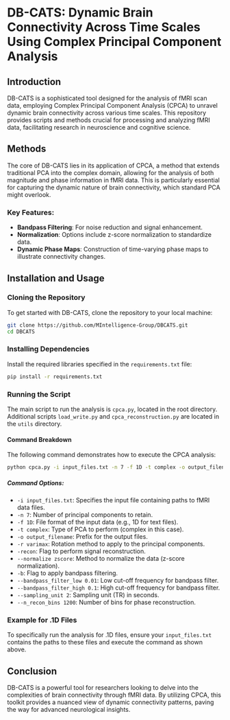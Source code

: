 # DB-CATS: Dynamic Brain Connectivity Across Time Scales Using Complex Principal Component Analysis

## Introduction
DB-CATS is a sophisticated tool designed for the analysis of fMRI scan data, employing Complex Principal Component Analysis (CPCA) to unravel dynamic brain connectivity across various time scales. This repository provides scripts and methods crucial for processing and analyzing fMRI data, facilitating research in neuroscience and cognitive science.

## Methods
The core of DB-CATS lies in its application of CPCA, a method that extends traditional PCA into the complex domain, allowing for the analysis of both magnitude and phase information in fMRI data. This is particularly essential for capturing the dynamic nature of brain connectivity, which standard PCA might overlook.

### Key Features:
- **Bandpass Filtering**: For noise reduction and signal enhancement.
- **Normalization**: Options include z-score normalization to standardize data.
- **Dynamic Phase Maps**: Construction of time-varying phase maps to illustrate connectivity changes.

## Installation and Usage

### Cloning the Repository
To get started with DB-CATS, clone the repository to your local machine:
```sh
git clone https://github.com/MIntelligence-Group/DBCATS.git
cd DBCATS
```

### Installing Dependencies
Install the required libraries specified in the `requirements.txt` file:
```sh
pip install -r requirements.txt
```

### Running the Script
The main script to run the analysis is `cpca.py`, located in the root directory. Additional scripts `load_write.py` and `cpca_reconstruction.py` are located in the `utils` directory.

#### Command Breakdown
The following command demonstrates how to execute the CPCA analysis:

```sh
python cpca.py -i input_files.txt -n 7 -f 1D -t complex -o output_filename -r varimax -recon --normalize zscore -b --bandpass_filter_low 0.01 --bandpass_filter_high 0.1 --sampling_unit 2 --n_recon_bins 1200
```

##### Command Options:
- `-i input_files.txt`: Specifies the input file containing paths to fMRI data files.
- `-n 7`: Number of principal components to retain.
- `-f 1D`: File format of the input data (e.g., 1D for text files).
- `-t complex`: Type of PCA to perform (complex in this case).
- `-o output_filename`: Prefix for the output files.
- `-r varimax`: Rotation method to apply to the principal components.
- `-recon`: Flag to perform signal reconstruction.
- `--normalize zscore`: Method to normalize the data (z-score normalization).
- `-b`: Flag to apply bandpass filtering.
- `--bandpass_filter_low 0.01`: Low cut-off frequency for bandpass filter.
- `--bandpass_filter_high 0.1`: High cut-off frequency for bandpass filter.
- `--sampling_unit 2`: Sampling unit (TR) in seconds.
- `--n_recon_bins 1200`: Number of bins for phase reconstruction.

### Example for .1D Files
To specifically run the analysis for .1D files, ensure your `input_files.txt` contains the paths to these files and execute the command as shown above.

## Conclusion
DB-CATS is a powerful tool for researchers looking to delve into the complexities of brain connectivity through fMRI data. By utilizing CPCA, this toolkit provides a nuanced view of dynamic connectivity patterns, paving the way for advanced neurological insights.
